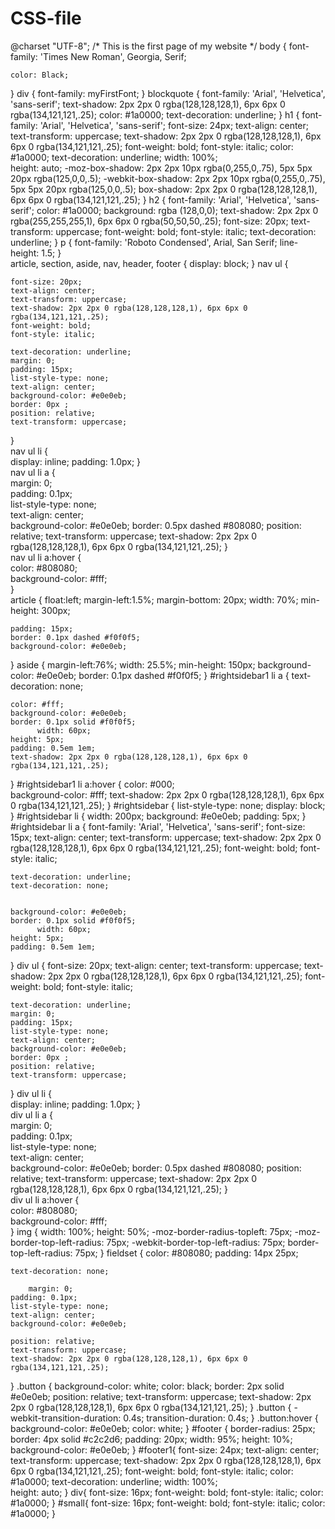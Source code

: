 # CSS-file
@charset "UTF-8";
 /* This is the first page of my website  */
 body {
    font-family: 'Times New Roman', Georgia, Serif;
    
	color: Black;
}
 div {
    font-family: myFirstFont;
}
 blockquote {
  font-family: 'Arial', 'Helvetica', 'sans-serif';
  text-shadow: 2px 2px 0 rgba(128,128,128,1), 6px 6px 0 rgba(134,121,121,.25);
color: 	#1a0000;
text-decoration: underline;
}
 h1 {
	font-family: 'Arial', 'Helvetica', 'sans-serif';
	font-size: 24px;
	text-align: center;
	text-transform: uppercase;
	text-shadow: 2px 2px 0 rgba(128,128,128,1), 6px 6px 0 rgba(134,121,121,.25);
	font-weight: bold;
	font-style: italic;
	color: 	#1a0000;
	text-decoration: underline;
	width: 100%;   
	height: auto;
	-moz-box-shadow: 2px 2px 10px rgba(0,255,0,.75), 5px 5px 20px rgba(125,0,0,.5);
	-webkit-box-shadow: 2px 2px 10px rgba(0,255,0,.75), 5px 5px 20px rgba(125,0,0,.5);
	box-shadow: 2px 2px 0 rgba(128,128,128,1), 6px 6px 0 rgba(134,121,121,.25);
}
 h2 {
	font-family: 'Arial', 'Helvetica', 'sans-serif';
	color: #1a0000;
	background: rgba (128,0,0);
	text-shadow: 2px 2px 0 rgba(255,255,255,1), 6px 6px 0 rgba(50,50,50,.25);
	font-size: 20px;
	text-transform: uppercase;
	font-weight: bold;
	font-style: italic;
	text-decoration: underline;
}
 p {
	font-family: 'Roboto Condensed', Arial, San Serif;
	line-height: 1.5;
}	
 article, section, aside, nav, header, footer {
	display: block;
}
 nav ul {  
	
	font-size: 20px;
	text-align: center;
	text-transform: uppercase;
	text-shadow: 2px 2px 0 rgba(128,128,128,1), 6px 6px 0 rgba(134,121,121,.25);
	font-weight: bold;
	font-style: italic;
	
	text-decoration: underline;
 	margin: 0;  
	padding: 15px;  
	list-style-type: none;  
	text-align: center;  
	background-color: #e0e0eb;
	border: 0px ;
	position: relative;
	text-transform: uppercase;
	
}  
 nav ul li {   
	display: inline; 
	padding: 1.0px; 
}  
 nav ul li a {  
		margin: 0;  
	padding: 0.1px;  
	list-style-type: none;  
	text-align: center;  
	background-color: #e0e0eb;
	border: 0.5px dashed #808080;
	position: relative;
	text-transform: uppercase;
	text-shadow: 2px 2px 0 rgba(128,128,128,1), 6px 6px 0 rgba(134,121,121,.25);
}  
 nav ul li a:hover {  
	color: #808080;  
	background-color: #fff;  
}  
 article {
	float:left;
	margin-left:1.5%;
	margin-bottom: 20px;
	width: 70%;
	min-height: 300px;
	
	padding: 15px;
	border: 0.1px dashed #f0f0f5;
	background-color: #e0e0eb;
}
 aside {
	margin-left:76%;
	width: 25.5%;
	min-height: 150px;
	background-color: #e0e0eb;
	border: 0.1px dashed #f0f0f5;
}
 #rightsidebar1 li a {
	text-decoration: none;  
	
	color: #fff;  
	background-color: #e0e0eb;  
	border: 0.1px solid #f0f0f5;
          width: 60px;
    height: 5px;
    padding: 0.5em 1em;
    text-shadow: 2px 2px 0 rgba(128,128,128,1), 6px 6px 0 rgba(134,121,121,.25);
   
}
 #rightsidebar1 li a:hover {
	color: #000;  
	background-color: #fff; 
	text-shadow: 2px 2px 0 rgba(128,128,128,1), 6px 6px 0 rgba(134,121,121,.25);
}
 #rightsidebar {
	list-style-type: none;
	display: block;  
}
 #rightsidebar li {
	width: 200px;
	background: #e0e0eb;
	padding: 5px; 
 }
 #rightsidebar li a {
	font-family: 'Arial', 'Helvetica', 'sans-serif';
	font-size: 15px;
	text-align: center;
	text-transform: uppercase;
	text-shadow: 2px 2px 0 rgba(128,128,128,1), 6px 6px 0 rgba(134,121,121,.25);
	font-weight: bold;
	font-style: italic;
	
	text-decoration: underline;
	text-decoration: none;  
	
 
	background-color: #e0e0eb;  
	border: 0.1px solid #f0f0f5;
          width: 60px;
    height: 5px;
    padding: 0.5em 1em;
   
}
 div ul {
		font-size: 20px;
	text-align: center;
	text-transform: uppercase;
	text-shadow: 2px 2px 0 rgba(128,128,128,1), 6px 6px 0 rgba(134,121,121,.25);
	font-weight: bold;
	font-style: italic;
	
	text-decoration: underline;
 	margin: 0;  
	padding: 15px;  
	list-style-type: none;  
	text-align: center;  
	background-color: #e0e0eb;
	border: 0px ;
	position: relative;
	text-transform: uppercase;
	
}
 div ul li {   
	display: inline; 
	padding: 1.0px; 
}  
  div ul li a {  
		margin: 0;  
	padding: 0.1px;  
	list-style-type: none;  
	text-align: center;  
	background-color: #e0e0eb;
	border: 0.5px dashed #808080;
	position: relative;
	text-transform: uppercase;
	text-shadow: 2px 2px 0 rgba(128,128,128,1), 6px 6px 0 rgba(134,121,121,.25);
}  
  div ul li a:hover {  
	color: #808080;  
	background-color: #fff;  
}
 img {
	width:	100%;
	height:	50%;
	-moz-border-radius-topleft: 75px;
	-moz-border-top-left-radius: 75px;
	-webkit-border-top-left-radius: 75px;
	border-top-left-radius: 75px;
}
 fieldset {
    color: #808080;
     padding: 14px 25px;
    
    text-decoration: none;
   
     	margin: 0;  
	padding: 0.1px;  
	list-style-type: none;  
	text-align: center;  
	background-color: #e0e0eb;
	
	position: relative;
	text-transform: uppercase;
	text-shadow: 2px 2px 0 rgba(128,128,128,1), 6px 6px 0 rgba(134,121,121,.25);
}
 .button {
    background-color: white;
    color: black;
    border: 2px solid #e0e0eb; 
    position: relative;
	text-transform: uppercase;
		text-shadow: 2px 2px 0 rgba(128,128,128,1), 6px 6px 0 rgba(134,121,121,.25);
}
 .button {
    -webkit-transition-duration: 0.4s; 
    transition-duration: 0.4s;
}
 .button:hover {
    background-color: #e0e0eb; 
    color: white;
}
 #footer {
    border-radius: 25px;
    border: 4px solid #c2c2d6;
    padding: 20px;
    width: 95%;
    height: 10%;
    background-color: #e0e0eb;
}
 #footer1{
 	font-size: 24px;
	text-align: center;
	text-transform: uppercase;
	text-shadow: 2px 2px 0 rgba(128,128,128,1), 6px 6px 0 rgba(134,121,121,.25);
	font-weight: bold;
	font-style: italic;
	color: 	#1a0000;
	text-decoration: underline;
	width: 100%;   
	height: auto;
}
 div{
font-size: 16px;
	font-weight: bold;
	font-style: italic;
	color: 	#1a0000;
}
 #small{
	font-size: 16px;
	font-weight: bold;
	font-style: italic;
	color: 	#1a0000;
} 
